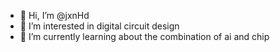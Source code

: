 - 👋 Hi, I’m @jxnHd
- 👀 I’m interested in digital circuit design
- 🌱 I’m currently learning about the combination of ai and chip

<!---
jxnHd/jxnHd is a ✨ special ✨ repository because its `README.md` (this file) appears on your GitHub profile.
You can click the Preview link to take a look at your changes.
--->
